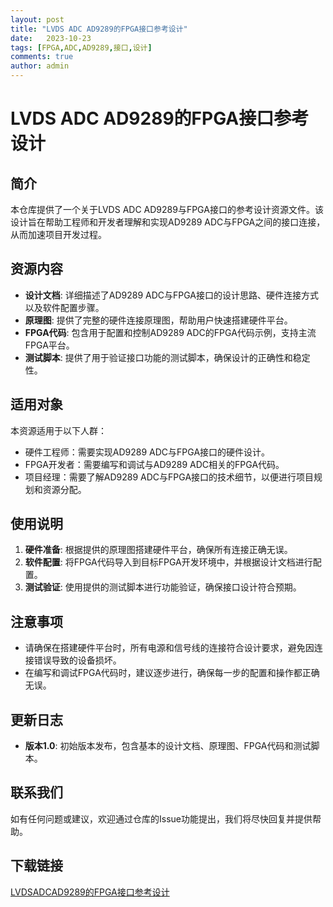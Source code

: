 ```yaml
---
layout: post
title: "LVDS ADC AD9289的FPGA接口参考设计"
date:   2023-10-23
tags: [FPGA,ADC,AD9289,接口,设计]
comments: true
author: admin
---
```

# LVDS ADC AD9289的FPGA接口参考设计

## 简介
本仓库提供了一个关于LVDS ADC AD9289与FPGA接口的参考设计资源文件。该设计旨在帮助工程师和开发者理解和实现AD9289 ADC与FPGA之间的接口连接，从而加速项目开发过程。

## 资源内容
- **设计文档**: 详细描述了AD9289 ADC与FPGA接口的设计思路、硬件连接方式以及软件配置步骤。
- **原理图**: 提供了完整的硬件连接原理图，帮助用户快速搭建硬件平台。
- **FPGA代码**: 包含用于配置和控制AD9289 ADC的FPGA代码示例，支持主流FPGA平台。
- **测试脚本**: 提供了用于验证接口功能的测试脚本，确保设计的正确性和稳定性。

## 适用对象
本资源适用于以下人群：
- 硬件工程师：需要实现AD9289 ADC与FPGA接口的硬件设计。
- FPGA开发者：需要编写和调试与AD9289 ADC相关的FPGA代码。
- 项目经理：需要了解AD9289 ADC与FPGA接口的技术细节，以便进行项目规划和资源分配。

## 使用说明
1. **硬件准备**: 根据提供的原理图搭建硬件平台，确保所有连接正确无误。
2. **软件配置**: 将FPGA代码导入到目标FPGA开发环境中，并根据设计文档进行配置。
3. **测试验证**: 使用提供的测试脚本进行功能验证，确保接口设计符合预期。

## 注意事项
- 请确保在搭建硬件平台时，所有电源和信号线的连接符合设计要求，避免因连接错误导致的设备损坏。
- 在编写和调试FPGA代码时，建议逐步进行，确保每一步的配置和操作都正确无误。

## 更新日志
- **版本1.0**: 初始版本发布，包含基本的设计文档、原理图、FPGA代码和测试脚本。

## 联系我们
如有任何问题或建议，欢迎通过仓库的Issue功能提出，我们将尽快回复并提供帮助。

## 下载链接

[LVDSADCAD9289的FPGA接口参考设计](https://pan.quark.cn/s/05b65d6e9a06)